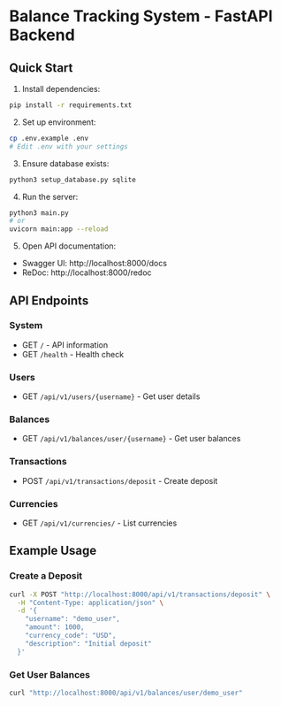 # Balance Tracking System - FastAPI Backend

## Quick Start

1. Install dependencies:
```bash
pip install -r requirements.txt
```

2. Set up environment:
```bash
cp .env.example .env
# Edit .env with your settings
```

3. Ensure database exists:
```bash
python3 setup_database.py sqlite
```

4. Run the server:
```bash
python3 main.py
# or
uvicorn main:app --reload
```

5. Open API documentation:
- Swagger UI: http://localhost:8000/docs
- ReDoc: http://localhost:8000/redoc

## API Endpoints

### System
- GET `/` - API information
- GET `/health` - Health check

### Users
- GET `/api/v1/users/{username}` - Get user details

### Balances  
- GET `/api/v1/balances/user/{username}` - Get user balances

### Transactions
- POST `/api/v1/transactions/deposit` - Create deposit

### Currencies
- GET `/api/v1/currencies/` - List currencies

## Example Usage

### Create a Deposit
```bash
curl -X POST "http://localhost:8000/api/v1/transactions/deposit" \
  -H "Content-Type: application/json" \
  -d '{
    "username": "demo_user",
    "amount": 1000,
    "currency_code": "USD",
    "description": "Initial deposit"
  }'
```

### Get User Balances
```bash
curl "http://localhost:8000/api/v1/balances/user/demo_user"
```
